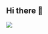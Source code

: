 ## Hi there 👋

![](https://github-readme-stats.vercel.app/api/top-langs/?username=aStringCat&layout=donut-vertical&hide=Jupyter%20Notebook,Verilog)
